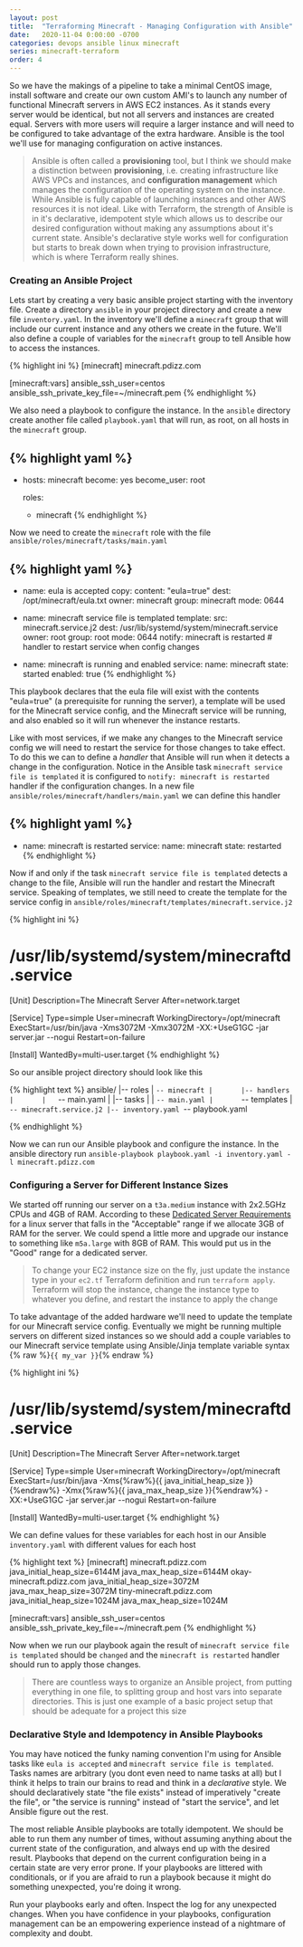 ```yaml
---
layout: post
title:  "Terraforming Minecraft - Managing Configuration with Ansible"
date:   2020-11-04 0:00:00 -0700
categories: devops ansible linux minecraft
series: minecraft-terraform
order: 4
---
```


So we have the makings of a pipeline to take a minimal CentOS image, install software and create our own custom AMI's to launch any number of functional Minecraft servers in AWS EC2 instances. As it stands every server would be identical, but not all servers and instances are created equal. Servers with more users will require a larger instance and will need to be configured to take advantage of the extra hardware. Ansible is the tool we'll use for managing configuration on active instances.

> Ansible is often called a **provisioning** tool, but I think we should make a distinction between **provisioning**, i.e. creating infrastructure like AWS VPCs and instances, and **configuration management** which manages the configuration of the operating system on the instance. While Ansible is fully capable of launching instances and other AWS resources it is not ideal. Like with Terraform, the strength of Ansible is in it's declarative, idempotent style which allows us to describe our desired configuration without making any assumptions about it's current state. Ansible's declarative style works well for configuration but starts to break down when trying to provision infrastructure, which is where Terraform really shines.

### Creating an Ansible Project

Lets start by creating a very basic ansible project starting with the inventory file. Create a directory `ansible` in your project directory and create a new file `inventory.yaml`. In the inventory we'll define a `minecraft` group that will include our current instance and any others we create in the future. We'll also define a couple of variables for the `minecraft` group to tell Ansible how to access the instances.

{% highlight ini %}
[minecraft]
minecraft.pdizz.com

[minecraft:vars]
ansible_ssh_user=centos 
ansible_ssh_private_key_file=~/minecraft.pem
{% endhighlight %}

We also need a playbook to configure the instance. In the `ansible` directory create another file called `playbook.yaml` that will run, as root, on all hosts in the `minecraft` group.

{% highlight yaml %}
---
- hosts: minecraft
  become: yes
  become_user: root

  roles:
    - minecraft
{% endhighlight %}

Now we need to create the `minecraft` role with the file `ansible/roles/minecraft/tasks/main.yaml`

{% highlight yaml %}
---
- name: eula is accepted
  copy:
    content: "eula=true"
    dest: /opt/minecraft/eula.txt
    owner: minecraft
    group: minecraft
    mode: 0644

- name: minecraft service file is templated
  template:
    src: minecraft.service.j2
    dest: /usr/lib/systemd/system/minecraft.service
    owner: root
    group: root
    mode: 0644
  notify: minecraft is restarted # handler to restart service when config changes

- name: minecraft is running and enabled
  service:
    name: minecraft
    state: started
    enabled: true
{% endhighlight %}

This playbook declares that the eula file will exist with the contents "eula=true" (a prerequisite for running the server), a template will be used for the Minecraft service config, and the Minecraft service will be running, and also enabled so it will run whenever the instance restarts.

Like with most services, if we make any changes to the Minecraft service config we will need to restart the service for those changes to take effect. To do this we can to define a *handler* that Ansible will run when it detects a change in the configuration. Notice in the Ansible task `minecraft service file is templated` it is configured to `notify: minecraft is restarted` handler if the configuration changes. In a new file `ansible/roles/minecraft/handlers/main.yaml` we can define this handler

{% highlight yaml %}
---
- name: minecraft is restarted
  service:
    name: minecraft
    state: restarted
{% endhighlight %}

Now if and only if the task `minecraft service file is templated` detects a change to the file, Ansible will run the handler and restart the Minecraft service. Speaking of templates, we still need to create the template for the service config in `ansible/roles/minecraft/templates/minecraft.service.j2`

{% highlight ini %}
# /usr/lib/systemd/system/minecraftd.service
[Unit]
Description=The Minecraft Server
After=network.target

[Service]
Type=simple
User=minecraft
WorkingDirectory=/opt/minecraft
ExecStart=/usr/bin/java -Xms3072M -Xmx3072M -XX:+UseG1GC -jar server.jar --nogui
Restart=on-failure

[Install]
WantedBy=multi-user.target
{% endhighlight %}

So our ansible project directory should look like this

{% highlight text %}
ansible/
|-- roles
|   `-- minecraft
|       |-- handlers
|       |   `-- main.yaml
|       |-- tasks
|       |   `-- main.yaml
|       `-- templates
|           `-- minecraft.service.j2
|-- inventory.yaml
`-- playbook.yaml

{% endhighlight %}

Now we can run our Ansible playbook and configure the instance. In the ansible directory run `ansible-playbook playbook.yaml -i inventory.yaml -l minecraft.pdizz.com`

### Configuring a Server for Different Instance Sizes

We started off running our server on a `t3a.medium` instance with 2x2.5GHz CPUs and 4GB of RAM. According to these [Dedicated Server Requirements](https://minecraft.gamepedia.com/Server/Requirements/Dedicated) for a linux server that falls in the "Acceptable" range if we allocate 3GB of RAM for the server. We could spend a little more and upgrade our instance to something like `m5a.large` with 8GB of RAM. This would put us in the "Good" range for a dedicated server.

> To change your EC2 instance size on the fly, just update the instance type in your `ec2.tf` Terraform definition and run `terraform apply`. Terraform will stop the instance, change the instance type to whatever you define, and restart the instance to apply the change

To take advantage of the added hardware we'll need to update the template for our Minecraft service config. Eventually we might be running multiple servers on different sized instances so we should add a couple variables to our Minecraft service template using Ansible/Jinja template variable syntax {% raw %}`{{ my_var }}`{% endraw %}

{% highlight ini %}
# /usr/lib/systemd/system/minecraftd.service
[Unit]
Description=The Minecraft Server
After=network.target

[Service]
Type=simple
User=minecraft
WorkingDirectory=/opt/minecraft
ExecStart=/usr/bin/java -Xms{%raw%}{{ java_initial_heap_size }}{%endraw%} -Xmx{%raw%}{{ java_max_heap_size }}{%endraw%} -XX:+UseG1GC -jar server.jar --nogui
Restart=on-failure

[Install]
WantedBy=multi-user.target
{% endhighlight %}

We can define values for these variables for each host in our Ansible `inventory.yaml` with different values for each host

{% highlight text %}
[minecraft]
minecraft.pdizz.com      java_initial_heap_size=6144M java_max_heap_size=6144M
okay-minecraft.pdizz.com java_initial_heap_size=3072M java_max_heap_size=3072M
tiny-minecraft.pdizz.com java_initial_heap_size=1024M java_max_heap_size=1024M

[minecraft:vars]
ansible_ssh_user=centos 
ansible_ssh_private_key_file=~/minecraft.pem
{% endhighlight %}

Now when we run our playbook again the result of `minecraft service file is templated` should be `changed` and the `minecraft is restarted` handler should run to apply those changes.

> There are countless ways to organize an Ansible project, from putting everything in one file, to splitting group and host vars into separate directories. This is just one example of a basic project setup that should be adequate for a project this size

### Declarative Style and Idempotency in Ansible Playbooks

You may have noticed the funky naming convention I'm using for Ansible tasks like `eula is accepted` and `minecraft service file is templated`. Tasks names are arbitrary (you dont even need to name tasks at all) but I think it helps to train our brains to read and think in a *declarative* style. We should declaratively state "the file exists" instead of imperatively "create the file", or "the service is running" instead of "start the service", and let Ansible figure out the rest. 

The most reliable Ansible playbooks are totally idempotent. We should be able to run them any number of times, without assuming anything about the current state of the configuration, and always end up with the desired result. Playbooks that depend on the current configuration being in a certain state are very error prone. If your playbooks are littered with conditionals, or if you are afraid to run a playbook because it might do something unexpected, you're doing it wrong.

Run your playbooks early and often. Inspect the log for any unexpected changes. When you have confidence in your playbooks, configuration management can be an empowering experience instead of a nightmare of complexity and doubt.
